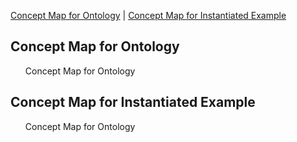 [Concept Map for Ontology](#cmfo) | [Concept Map for Instantiated Example](#cmfie) 

<article class="mb-5" id="cmfo">
<content>
<h2>Concept Map for Ontology</h2>
 <ul>
Concept Map for Ontology
  </ul>
 </content>
  
  
 <article class="mb-5" id="cmfie">
<content>
<h2>Concept Map for Instantiated Example</h2>
 <ul>
Concept Map for Ontology
  </ul>
 </content>
  

